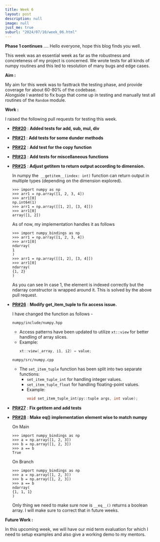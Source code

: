 ```yaml
---
title: Week 6
layout: post
description: null
image: null
just_me: true
suburl: "2024/07/10/week_06.html"
---
```

**Phase 1 continues**
.... Hello everyone, hope this blog finds you well.

This week was an essential week as far as the robustness and concreteness of my project is concerned. We wrote tests for all kinds of numpy routines and this led to resolution of many bugs and edge cases.

**Aim :** 

My aim for this week was to fasttrack the testing phase, and provide coverage for about 60-80% of the codebase. \
Alongside I wanted to fix bugs that come up in testing and manually test all routines of the `Random` module.

**Work :** 

I raised the following pull requests for testing this week.

- **[PR#20](https://github.com/pocketpy/gsoc-2024-dev/pull/20)** : **Added tests for add, sub, mul, div**
- **[PR#21](https://github.com/pocketpy/gsoc-2024-dev/pull/21)** : **Add tests for some dunder methods**
- **[PR#22](https://github.com/pocketpy/gsoc-2024-dev/pull/22)** : **Add test for the copy function**
- **[PR#23](https://github.com/pocketpy/gsoc-2024-dev/pull/23)** : **Add tests for miscellaneous functions**
- **[PR#25](https://github.com/pocketpy/gsoc-2024-dev/pull/25)** : **Adjust __getitem__ to return output according to dimension.**
  
  In numpy the` __getitem__(index: int)` function can return output in multiple types (depending on the dimension explored).
  
  ```
  >>> import numpy as np
  >>> arr1 = np.array([1, 2, 3, 4])
  >>> arr1[0]
  np.int64(1)
  >>> arr1 = np.array([[1, 2], [3, 4]])
  >>> arr1[0]
  array([1, 2])
  ```
  
  As of now, my implementation handles it as follows
  ```
  >>> import numpy_bindings as np
  >>> arr1 = np.array([1, 2, 3, 4])
  >>> arr1[0]
  ndarray(
  1
  )
  >>> arr1 = np.array([[1, 2], [3, 4]])
  >>> arr1[0]
  ndarray(
  {1, 2}
  )
  ```
  As you can see In case 1, the element is indexed correctly but the ndarray constructor is wrapped around it.
  This is solved by the above pull request.

- **[PR#26](https://github.com/pocketpy/gsoc-2024-dev/pull/26)** : **Modify get_item_tuple to fix access issue.**

  I have changed the function as follows -

  `numpy/include/numpy.hpp`
  - Access patterns have been updated to utilize `xt::view` for better handling of array slices.
  - Example:  
    ```cpp
    xt::view(_array, i1, i2) = value;
    ```

  `numpy/src/numpy.cpp`
  - The `set_item_tuple` function has been split into two separate functions:
    - `set_item_tuple_int` for handling integer values.
    - `set_item_tuple_float` for handling floating-point values.
    - Example:  
      ```cpp
      void set_item_tuple_int(py::tuple args, int value);
      ```

- **[PR#27](https://github.com/pocketpy/gsoc-2024-dev/pull/27)** : **Fix __getitem__ and add tests**
- **[PR#28](https://github.com/pocketpy/gsoc-2024-dev/pull/28)** : **Make __eq__() implementation element wise to match numpy**

  On Main
  ```
  >>> import numpy_bindings as np
  >>> a = np.array([1, 2, 3])
  >>> b = np.array([1, 2, 3])
  >>> a == b
  True
  ```

  On Branch
  ```
  >>> import numpy_bindings as np
  >>> a = np.array([1, 2, 3])
  >>> b = np.array([1, 2, 3])
  >>> a == b
  ndarray(
  {1, 1, 1}
  )
  ```
  Only thing we need to make sure now is `__eq__()` returns a boolean array. I will make sure to correct that in future weeks.

**Future Work :**

In this upcoming week, we will have our mid term evaluation for which I need to setup examples and also give a working demo to my mentors.
